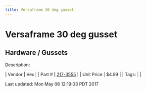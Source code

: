 ```yaml
---
title: Versaframe 30 deg gusset
---
```


# Versaframe 30 deg gusset
## Hardware / Gussets
Description: 	 

| Vendor | Vex | 
| Part # | [217-3555](http://www.vexrobotics.com/vexpro/versaframe/versaframegussetsandmounts.html) | 
| Unit Price | $4.99 | 
| Tags: |  | 

Last updated: Mon May 08 12:19:03 PDT 2017